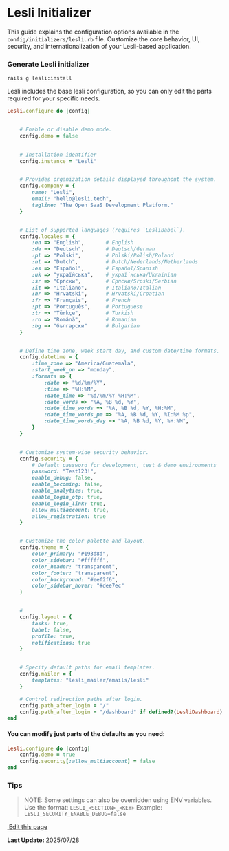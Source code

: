 # Lesli Initializer

This guide explains the configuration options available in the `config/initializers/lesli.rb` file. Customize the core behavior, UI, security, and internationalization of your Lesli-based application.


### Generate Lesli initializer

```shell
rails g lesli:install
```

Lesli includes the base lesli configuration, so you can only edit the parts required for your specific needs.

```ruby
Lesli.configure do |config|


    # Enable or disable demo mode.
    config.demo = false

    
    # Installation identifier
    config.instance = "Lesli"


    # Provides organization details displayed throughout the system.
    config.company = {
        name: "Lesli",
        email: "hello@lesli.tech",
        tagline: "The Open SaaS Development Platform."
    }


    # List of supported languages (requires `LesliBabel`).
    config.locales = {
        :en => "English",       # English
        :de => "Deutsch",       # Deutsch/German
        :pl => "Polski",        # Polski/Polish/Poland
        :nl => "Dutch",         # Dutch/Nederlands/Netherlands
        :es => "Español",       # Español/Spanish
        :uk => "украї́нська",    # украї́нська/Ukrainian
        :sr => "Српски",        # Српски/Srpski/Serbian
        :it => "Italiano",      # Italiano/Italian
        :hr => "Hrvatski",      # Hrvatski/Croatian
        :fr => "Français",      # French
        :pt => "Português",     # Portuguese
        :tr => "Türkçe",        # Turkish
        :ro => "Română",        # Romanian
        :bg => "български"      # Bulgarian
    }


    # Define time zone, week start day, and custom date/time formats.
    config.datetime = {
        :time_zone => "America/Guatemala",
        :start_week_on => "monday",
        :formats => {
            :date => "%d/%m/%Y",
            :time => "%H:%M",
            :date_time => "%d/%m/%Y %H:%M",
            :date_words => "%A, %B %d, %Y",
            :date_time_words => "%A, %B %d, %Y, %H:%M", 
            :date_time_words_pm => "%A, %B %d, %Y, %I:%M %p",
            :date_time_words_day => "%A, %B %d, %Y, %H:%M",
        }
    }


    # Customize system-wide security behavior.
    config.security = {
        # Default password for development, test & demo environments
        password: "Test123!",       
        enable_debug: false,
        enable_becoming: false,
        enable_analytics: true,
        enable_login_otp: true,
        enable_login_link: true,
        allow_multiaccount: true,
        allow_registration: true
    }


    # Customize the color palette and layout.
    config.theme = {
        color_primary: "#193d8d",
        color_sidebar: "#ffffff",
        color_header: "transparent",
        color_footer: "transparent",
        color_background: "#eef2f6",
        color_sidebar_hover: "#dee7ec"
    }


    #
    config.layout = {
        tasks: true,
        babel: false,
        profile: true,
        notifications: true
    }


    # Specify default paths for email templates.
    config.mailer = {
        templates: "lesli_mailer/emails/lesli"
    }

    # Control redirection paths after login.
    config.path_after_login = "/"
    config.path_after_login = "/dashboard" if defined?(LesliDashboard)
end
```

#### You can modify just parts of the defaults as you need:

```ruby
Lesli.configure do |config|
    config.demo = true
    config.security[:allow_multiaccount] = false
end
```


### Tips

> NOTE: Some settings can also be overridden using ENV variables.
> Use the format: `LESLI_<SECTION>_<KEY>`
> Example: `LESLI_SECURITY_ENABLE_DEBUG=false`

<section class="lesli-markdown-info">
    <p><a target="blank" href="https://github.com/LesliTech/Lesli/tree/master/docs/getting-started/configuration.md"><i class="ri-external-link-fill"></i>&nbsp;Edit this page</a><p/>
    <p><b>Last Update: </b>2025/07/28</p>
</section>

<!-- This code was automatically generated -->
<!-- to update this docs please run rake docs:build -->

